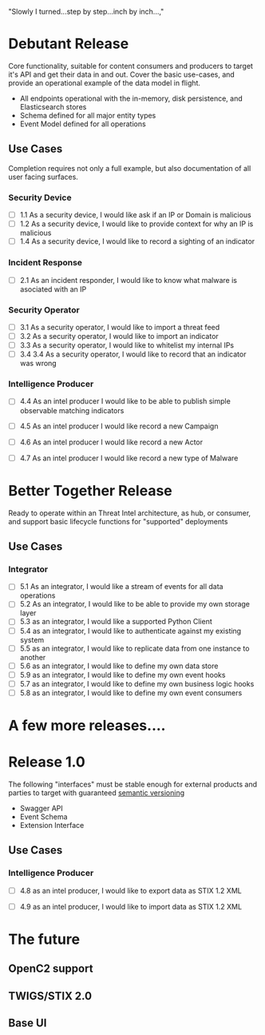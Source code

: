"Slowly I turned...step by step...inch by inch...,"

# Debutant Release

Core functionality, suitable for content consumers and producers to
target it's API and get their data in and out.  Cover the basic
use-cases, and provide an operational example of the data model in
flight.

  * All endpoints operational with the in-memory, disk persistence, and Elasticsearch stores
  * Schema defined for all major entity types
  * Event Model defined for all operations

## Use Cases

Completion requires not only a full example, but also documentation of
all user facing surfaces.

### Security Device

  * [ ] 1.1 As a security device, I would like ask if an IP or Domain is malicious
  * [ ] 1.2 As a security device, I would like to provide context for why an IP is malicious
  * [ ] 1.4 As a security device, I would like to record a sighting of an indicator

### Incident Response

  * [ ] 2.1 As an incident responder, I would like to know what malware is asociated with an IP

### Security Operator

  * [ ] 3.1 As a security operator, I would like to import a threat feed
  * [ ] 3.2 As a security operator, I would like to import an indicator
  * [ ] 3.3 As a security operator, I would like to whitelist my internal IPs
  * [ ] 3.4 3.4 As a security operator, I would like to record that an indicator was wrong

### Intelligence Producer

  * [ ] 4.4 As an intel producer I would like to be able to publish
    simple observable matching indicators
  * [ ] 4.5 As an intel producer I would like record a new Campaign
  * [ ] 4.6 As an intel producer I would like record a new Actor
  * [ ] 4.7 As an intel producer I would like record a new type of Malware


# Better Together Release

Ready to operate within an Threat Intel architecture, as hub, or
consumer, and support basic lifecycle functions for "supported"
deployments

## Use Cases

### Integrator

  * [ ] 5.1 As an integrator, I would like a stream of events for all data operations
  * [ ] 5.2 As an integrator, I would like to be able to provide my own storage layer
  * [ ] 5.3 as an integrator, I would like a supported Python Client
  * [ ] 5.4 as an integrator, I would like to authenticate against my existing system
  * [ ] 5.5 as an integrator, I would like to replicate data from one instance to another
  * [ ] 5.6 as an integrator, I would like to define my own data store
  * [ ] 5.9 as an integrator, I would like to define my own event hooks
  * [ ] 5.7 as an integrator, I would like to define my own business logic hooks
  * [ ] 5.8 as an integrator, I would like to define my own event consumers

# A few more releases....

# Release 1.0

The following "interfaces" must be stable enough for external products
and parties to target with guaranteed
[semantic versioning](http://semver.org/)

  * Swagger API
  * Event Schema
  * Extension Interface

## Use Cases

### Intelligence Producer

  * [ ] 4.8 as an intel producer, I would like to export data as STIX 1.2 XML
  * [ ] 4.9 as an intel producer, I would like to import data as STIX 1.2 XML


# The future

## OpenC2 support
## TWIGS/STIX 2.0
## Base UI
